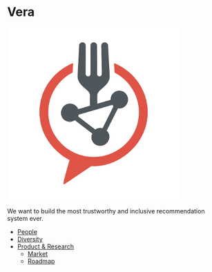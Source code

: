# Vera

<img src = './logo.png' alt="Team Logo" width=400>

We want to build the most trustworthy and inclusive recommendation system ever. 

- [People](./team/)
- [Diversity](./team/diversity.md)
- [Product & Research](./product_research/)
    - [Market](./product_research/market.md)
    - [Roadmap](./product_research/roadmap.md)
